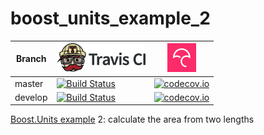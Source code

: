 # boost_units_example_2

Branch|[![Travis CI logo](TravisCI.png)](https://travis-ci.org)|[![Codecov logo](Codecov.png)](https://www.codecov.io)
---|---|---
master|[![Build Status](https://travis-ci.org/richelbilderbeek/boost_units_example_2.svg?branch=master)](https://travis-ci.org/richelbilderbeek/boost_units_example_2)|[![codecov.io](https://codecov.io/github/richelbilderbeek/boost_units_example_2/coverage.svg?branch=master)](https://codecov.io/github/richelbilderbeek/boost_units_example_2/branch/master)
develop|[![Build Status](https://travis-ci.org/richelbilderbeek/boost_units_example_2.svg?branch=develop)](https://travis-ci.org/richelbilderbeek/boost_units_example_2)|[![codecov.io](https://codecov.io/github/richelbilderbeek/boost_units_example_2/coverage.svg?branch=develop)](https://codecov.io/github/richelbilderbeek/boost_units_example_2/branch/develop)

[Boost.Units example](http://www.github.com/richelbilderbeek/boost_units_example) 2: calculate the area from two lengths
